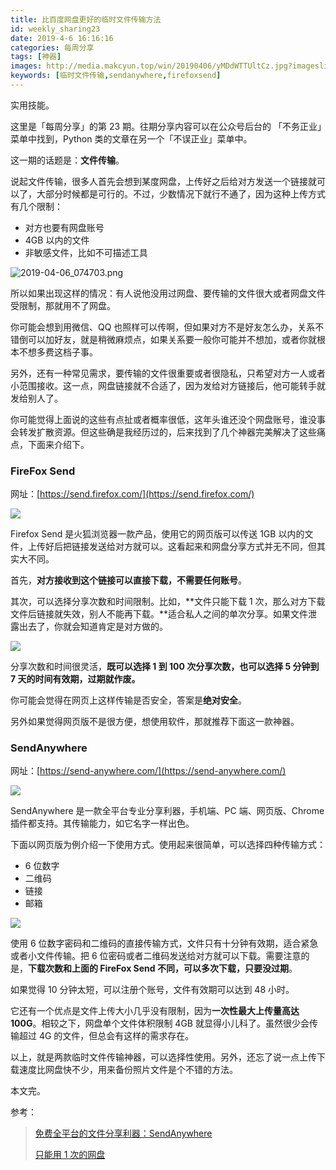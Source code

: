 ```yaml
---
title: 比百度网盘更好的临时文件传输方法
id: weekly_sharing23
date: 2019-4-6 16:16:16
categories: 每周分享
tags: [神器]
images: http://media.makcyun.top/win/20190406/yMDdWTTUltCz.jpg?imageslim
keywords: [临时文件传输,sendanywhere,firefoxsend]
---
```

实用技能。

<!-- more -->  

这里是「每周分享」的第 23 期。往期分享内容可以在公众号后台的 「不务正业」菜单中找到，Python 类的文章在另一个「不误正业」菜单中。

这一期的话题是：**文件传输**。

说起文件传输，很多人首先会想到某度网盘，上传好之后给对方发送一个链接就可以了，大部分时候都是可行的。不过，少数情况下就行不通了，因为这种上传方式有几个限制：

- 对方也要有网盘账号
- 4GB 以内的文件
- 非敏感文件，比如不可描述工具

![2019-04-06_074703.png](https://i.loli.net/2019/04/06/5ca7edd84d861.png)



所以如果出现这样的情况：有人说他没用过网盘、要传输的文件很大或者网盘文件受限制，那就用不了网盘。

你可能会想到用微信、QQ 也照样可以传啊，但如果对方不是好友怎么办，关系不错倒可以加好友，就是稍微麻烦点，如果关系要一般你可能并不想加，或者你就根本不想多费这档子事。

另外，还有一种常见需求，要传输的文件很重要或者很隐私，只希望对方一人或者小范围接收。这一点，网盘链接就不合适了，因为发给对方链接后，他可能转手就发给别人了。

你可能觉得上面说的这些有点扯或者概率很低，这年头谁还没个网盘账号，谁没事会转发扩散资源。但这些确是我经历过的，后来找到了几个神器完美解决了这些痛点，下面来介绍下。

###  FireFox Send

网址：[https://send.firefox.com/](https://send.firefox.com/)

![](http://media.makcyun.top/FrXjsXRQSDu9EWX7aj7dbsapRWRP)

Firefox Send 是火狐浏览器一款产品，使用它的网页版可以传送 1GB 以内的文件，上传好后把链接发送给对方就可以。这看起来和网盘分享方式并无不同，但其实大不同。

首先，**对方接收到这个链接可以直接下载，不需要任何账号**。

其次，可以选择分享次数和时间限制。比如，**文件只能下载 1 次，那么对方下载文件后链接就失效，别人不能再下载。**适合私人之间的单次分享。如果文件泄露出去了，你就会知道肯定是对方做的。

![](http://media.makcyun.top/Foy1YYRbjQ_qiqFKA9h9x3ujbZ7o)



分享次数和时间很灵活，**既可以选择 1 到 100 次分享次数，也可以选择 5 分钟到 7 天的时间有效期，过期就作废。**

你可能会觉得在网页上这样传输是否安全，答案是**绝对安全**。

另外如果觉得网页版不是很方便，想使用软件，那就推荐下面这一款神器。



### SendAnywhere

网址：[https://send-anywhere.com/](https://send-anywhere.com/)

![](http://media.makcyun.top/FvUaNm_W8mF_TLuqUNglRFGRqWrT)

SendAnywhere 是一款全平台专业分享利器，手机端、PC 端、网页版、Chrome 插件都支持。其传输能力，如它名字一样出色。

下面以网页版为例介绍一下使用方式。使用起来很简单，可以选择四种传输方式：

- 6 位数字
- 二维码
- 链接
- 邮箱

![](http://media.makcyun.top/FhrDj7IxZFXu-ikPI5f9NEuEiF5-)

使用 6 位数字密码和二维码的直接传输方式，文件只有十分钟有效期，适合紧急或者小文件传输。把 6 位密码或者二维码发送给对方就可以下载。需要注意的是，**下载次数和上面的 FireFox Send 不同，可以多次下载，只要没过期**。

如果觉得 10 分钟太短，可以注册个账号，文件有效期可以达到 48 小时。

它还有一个优点是文件上传大小几乎没有限制，因为**一次性最大上传量高达 100G**。相较之下，网盘单个文件体积限制 4GB 就显得小儿科了。虽然很少会传输超过 4G 的文件，但总会有这样的需求存在。

以上，就是两款临时文件传输神器，可以选择性使用。另外，还忘了说一点上传下载速度比网盘快不少，用来备份照片文件是个不错的方法。

本文完。

参考：

> [免费全平台的文件分享利器：SendAnywhere](https://sspai.com/post/40047)
>
> [只能用 1 次的网盘](https://sspai.com/post/40464)